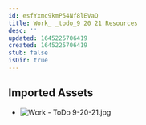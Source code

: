 ```yaml
---
id: esfYxmc9kmP54Nf8lEVaQ
title: Work_ _todo_9 20 21 Resources
desc: ''
updated: 1645225706419
created: 1645225706419
stub: false
isDir: true
---
```

## Imported Assets
- ![Work - ToDo 9-20-21.jpg](/assets/work---todo-9-20-21.jpg)
